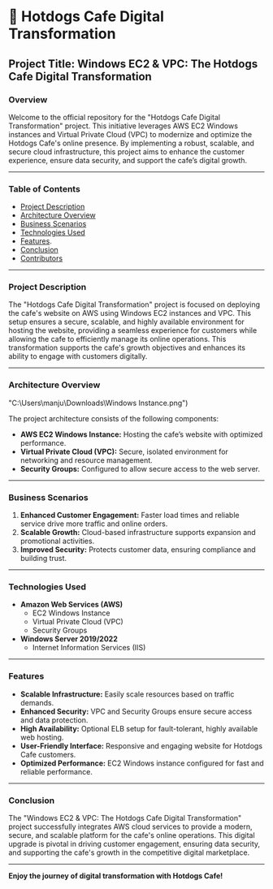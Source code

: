 # 🌭 Hotdogs Cafe Digital Transformation

## **Project Title: Windows EC2 & VPC: The Hotdogs Cafe Digital Transformation**

### **Overview**

Welcome to the official repository for the "Hotdogs Cafe Digital Transformation" project. This initiative leverages AWS EC2 Windows instances and Virtual Private Cloud (VPC) to modernize and optimize the Hotdogs Cafe's online presence. By implementing a robust, scalable, and secure cloud infrastructure, this project aims to enhance the customer experience, ensure data security, and support the cafe’s digital growth.

---

### **Table of Contents**

- [Project Description](#project-description)
- [Architecture Overview](#architecture-overview)
- [Business Scenarios](#business-scenarios)
- [Technologies Used](#technologies-used)
- [Features](#Features).
- [Conclusion](#conclusion)
- [Contributors](#contributors)

---

### **Project Description**

The "Hotdogs Cafe Digital Transformation" project is focused on deploying the cafe's website on AWS using Windows EC2 instances and VPC. This setup ensures a secure, scalable, and highly available environment for hosting the website, providing a seamless experience for customers while allowing the cafe to efficiently manage its online operations. This transformation supports the cafe's growth objectives and enhances its ability to engage with customers digitally.

---

### **Architecture Overview**

"C:\Users\manju\Downloads\Windows Instance.png")  <!-- Replace with an actual architecture diagram link -->

The project architecture consists of the following components:

- **AWS EC2 Windows Instance:** Hosting the cafe’s website with optimized performance.
- **Virtual Private Cloud (VPC):** Secure, isolated environment for networking and resource management.
- **Security Groups:** Configured to allow secure access to the web server.

---
### **Business Scenarios**

1. **Enhanced Customer Engagement:** Faster load times and reliable service drive more traffic and online orders.
2. **Scalable Growth:** Cloud-based infrastructure supports expansion and promotional activities.
3. **Improved Security:** Protects customer data, ensuring compliance and building trust.

---

### **Technologies Used**

- **Amazon Web Services (AWS)**
  - EC2 Windows Instance
  - Virtual Private Cloud (VPC)
  - Security Groups
- **Windows Server 2019/2022**
  - Internet Information Services (IIS)
    
---

### **Features**

- **Scalable Infrastructure:** Easily scale resources based on traffic demands.
- **Enhanced Security:** VPC and Security Groups ensure secure access and data protection.
- **High Availability:** Optional ELB setup for fault-tolerant, highly available web hosting.
- **User-Friendly Interface:** Responsive and engaging website for Hotdogs Cafe customers.
- **Optimized Performance:** EC2 Windows instance configured for fast and reliable performance.

---


### **Conclusion**

The "Windows EC2 & VPC: The Hotdogs Cafe Digital Transformation" project successfully integrates AWS cloud services to provide a modern, secure, and scalable platform for the cafe's online operations. This digital upgrade is pivotal in driving customer engagement, ensuring data security, and supporting the cafe's growth in the competitive digital marketplace.

---

**Enjoy the journey of digital transformation with Hotdogs Cafe!**

